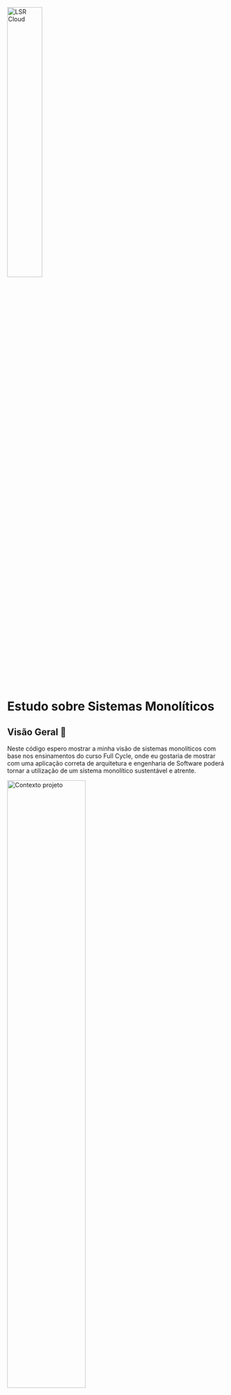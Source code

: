 <img alt="LSR Cloud" width="40%" src="https://lucianoromao.com.br/lsr.png">

# Estudo sobre Sistemas Monolíticos

## Visão Geral 🔎
Neste código espero mostrar a minha visão de sistemas monolíticos com base nos ensinamentos do curso Full Cycle, onde eu gostaria de mostrar com uma aplicação correta de arquitetura e engenharia de Software poderá tornar a utilização de um sistema monolítico sustentável e atrente.

<img alt="Contexto projeto" width="60%" src="https://lucianoromao.com.br/FC_monolitico/contexto_projeto.PNG">

## O que é um sistema monolítico?
 * Um sistema "tudo em um"
 * Uma unica únidade de Deploy
 * Um sistema "tradicional"

## Reflexos sobre sistemas monolíticos 🛣
Uma visão equivocada que muitos tentem a ter é que sistemas monolíticos são coisas do passado, sistemas que tem problemas para escalar, que dificultam o crescimento do négoicio. Entretanto se deixarmos de lado as influencias atuais sobre o que é melhor e olharmos mais detalhamente para esse tipo de sistemas poderemos ver seus benefícios.

Utilizar um sistema monolítico é ideal para novos projetos onde ainda não há uma clareza nas regras de negocio onde novas regras podem surgir ou regras existentes podem mudar frequentemente, com isso também ée necessário pensar em evitar complexidades no processo de deploy e nisso sistemas monolíticos nos ajuda. Podemos ver sistemas monolíticos como a "base", ou seja, vir primeiro no desenvolvimento de um softweare e naturalmente ocorrer uma evolução no software o qual justifique uma mudança de arquitetura para outro tipo de sistema.

## Abordagem
Será desenvolvimento um sistema utilizando um sistema monolítico modular utilizando conceitos de DDD a fim de deixar o código com alta coeção e baixo acomplamento. 

Para dimiuir ao máximo o acomplamento entre os contextos do sistema, irei fazer com que os contextos se comuniquem entre sí através de "fachadas"

<img alt="Fachadas" width="60%" src="https://lucianoromao.com.br/FC_monolitico/comunicacao.PNG">

Também irá ser utilizado uma camada de API geral, o qual será cross para todos os contextos do projeto, dessa forma será possível controlar de forma explicíta o acesso de usuários externos aos contextos do sistema.

<img alt="Camada controller API" width="60%" src="https://lucianoromao.com.br/FC_monolitico/api.PNG">


## Conclusões 📣
TBD
